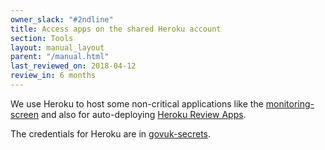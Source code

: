 ```yaml
---
owner_slack: "#2ndline"
title: Access apps on the shared Heroku account
section: Tools
layout: manual_layout
parent: "/manual.html"
last_reviewed_on: 2018-04-12
review_in: 6 months
---
```


We use Heroku to host some non-critical applications like the [monitoring-screen][] and also for auto-deploying [Heroku Review Apps](review-apps.html).

The credentials for Heroku are in
[govuk-secrets](https://github.com/alphagov/govuk-secrets/blob/master/pass/2ndline/heroku/heroku.gpg).

[monitoring-screen]: https://docs.publishing.service.gov.uk/manual/screens.html
